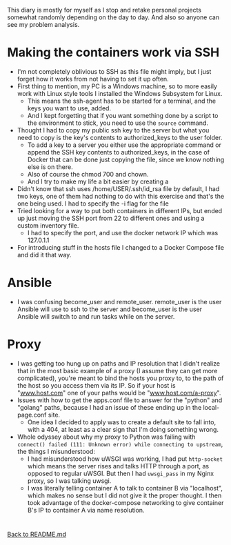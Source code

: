 This diary is mostly for myself as I stop and retake personal projects somewhat randomly depending on the day to day. And also so anyone can see my problem analysis.
# Making the containers work via SSH
- I'm not completely oblivious to SSH as this file might imply, but I just forget how it works from not having to set it up often.
- First thing to mention, my PC is a Windows machine, so to more easily work with Linux style tools I installed the Windows Subsystem for Linux.
    - This means the ssh-agent has to be started for a terminal, and the keys you want to use, added.
    - And I kept forgetting that if you want something done by a script to the environment to stick, you need to use the `source` command.
- Thought I had to copy my public ssh key to the server but what you need to copy is the key's contents to authorized_keys to the user folder.
    - To add a key to a server you either use the appropriate command or append the SSH key contents to authorized_keys, in the case of Docker that can be done just copying the file, since we know nothing else is on there.
    - Also of course the chmod 700 and chown.
    - And I try to make my life a bit easier by creating a 
- Didn't know that ssh uses /home/USER/.ssh/id_rsa file by default, I had two keys, one of them had nothing to do with this exercise and that's the one being used. I had to specify the -i flag for the file
- Tried looking for a way to put both containers in different IPs, but ended up just moving the SSH port from 22 to different ones and using a custom inventory file. 
    - I had to specify the port, and use the docker network IP which was 127.0.1.1
- For introducing stuff in the hosts file I changed to a Docker Compose file and did it that way.

# Ansible
- I was confusing become_user and remote_user. remote_user is the user Ansible will use to ssh to the server and become_user is the user Ansible will switch to and run tasks while on the server.

# Proxy
- I was getting too hung up on paths and IP resolution that I didn't realize that in the most basic example of a proxy (I assume they can get more complicated), you're meant to bind the hosts you proxy to, to the path of the host so you access them via its IP. So if your host is "www.host.com" one of your paths would be "www.host.com/a-proxy".
- Issues with how to get the apps.conf file to answer for the "python" and "golang" paths, because I had an issue of these ending up in the local-page.conf site.
    - One idea I decided to apply was to create a default site to fall into, with a 404, at least as a clear sign that I'm doing something wrong.
- Whole odyssey about why my proxy to Python was failing with `connect() failed (111: Unknown error) while connecting to upstream`, the things I misunderstood:
    - I had misunderstood how uWSGI was working, I had put `http-socket` which means the server rises and talks HTTP through a port, as opposed to regular uWSGI. But then I had `uwsgi_pass` in my Nginx proxy, so I was talking uwsgi.
    - I was literally telling container A to talk to container B via "localhost", which makes no sense but I did not give it the proper thought. I then took advantage of the docker-compose networking to give container B's IP to container A via name resolution.
     

# 

[Back to README.md](../README.md)